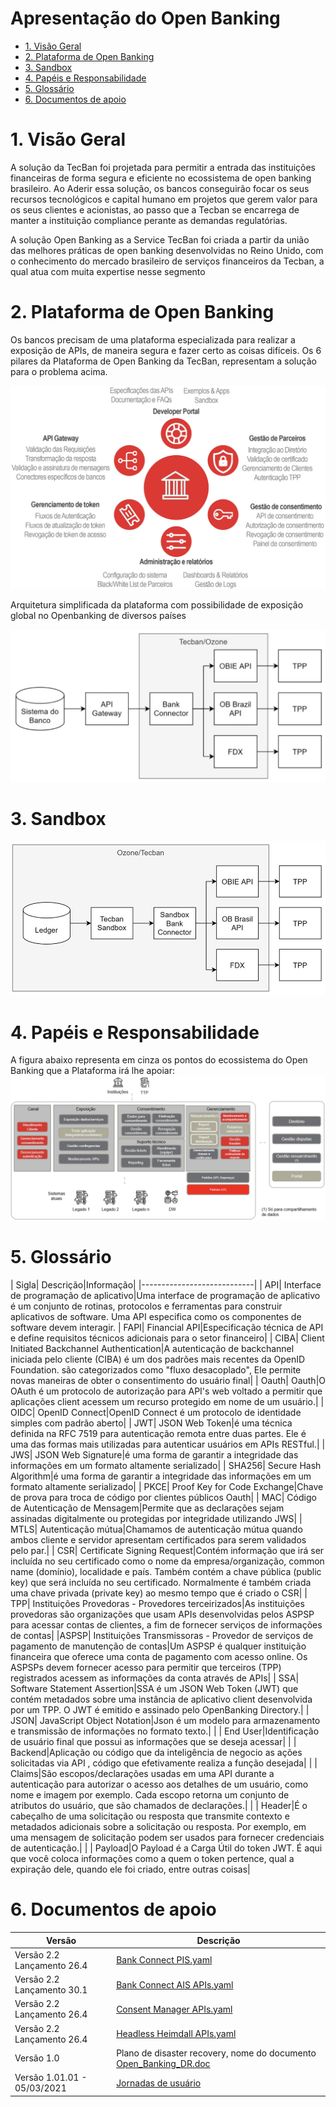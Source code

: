 # Apresentação do Open Banking

- [1. Visão Geral](#1-visão-geral)
- [2. Plataforma de Open Banking](#2-plataforma-de-open-banking)
- [3. Sandbox](#3-sandbox)
- [4. Papéis e Responsabilidade](#4-papéis-e-responsabilidades)
- [5. Glossário](#5-glossário)
- [6. Documentos de apoio](#6-documentos-de-apoio)



# 1. Visão Geral

A solução da TecBan foi projetada para permitir a entrada das instituições financeiras de forma segura e eficiente no ecossistema de open banking brasileiro. Ao Aderir essa solução, os bancos conseguirão focar os seus recursos tecnológicos e capital humano em projetos que gerem valor para os seus clientes e acionistas, ao passo que a Tecban se encarrega de manter a instituição compliance perante as demandas regulatórias.


A solução  Open Banking as a Service TecBan foi criada a partir da união das melhores práticas de open banking desenvolvidas no Reino Unido, com o conhecimento do mercado brasileiro de serviços financeiros da Tecban, a qual atua com muita expertise nesse segmento


# 2. Plataforma de Open Banking

Os bancos precisam de uma plataforma especializada para realizar a exposição de APIs, de maneira segura e fazer certo as coisas difíceis.
Os 6 pilares da Plataforma de Open Banking da TecBan, representam a solução para o problema acima.

![Imagem 1](../images/imagem_1.jpg)

Arquitetura simplificada da plataforma com possibilidade de exposição global no Openbanking de diversos países

![Imagem 1](../images/imagem_3.jpg)

# 3. Sandbox

![Dashboard](../images/imagem_26.png)


# 4. Papéis e Responsabilidade

A figura abaixo representa em cinza os pontos do ecossistema do Open Banking que a Plataforma irá lhe apoiar:
![Imagem 1](../images/imagem_2.jpg)

# 5. Glossário



| Sigla| Descrição|Informação|
|----------------------------|
| API| Interface de programação de aplicativo|Uma interface de programação de aplicativo é um conjunto de rotinas, protocolos e ferramentas para construir aplicativos de software. Uma API especifica como os componentes de software devem interagir.
| FAPI| Financial API|Especificação técnica de API e define requisitos técnicos adicionais para o setor financeiro|
| CIBA| Client Initiated Backchannel Authentication|A autenticação de backchannel iniciada pelo cliente (CIBA) é um dos padrões mais recentes da OpenID Foundation. são categorizados como "fluxo desacoplado", Ele permite novas maneiras de obter o consentimento do usuário final|
| Oauth| Oauth|O OAuth é um protocolo de autorização para API's web voltado a permitir que aplicações client acessem um recurso protegido em nome de um usuário.|
| OIDC| OpenID Connect|OpenID Connect é um protocolo de identidade simples com padrão aberto|
| JWT| JSON Web Token|é uma técnica definida na RFC 7519 para autenticação remota entre duas partes. Ele é uma das formas mais utilizadas para autenticar usuários em APIs RESTful.|
| JWS| JSON Web Signature|é uma forma de garantir a integridade das informações em um formato altamente serializado|
| SHA256| Secure Hash Algorithm|é uma forma de garantir a integridade das informações em um formato altamente serializado|
| PKCE| Proof Key for Code Exchange|Chave de prova para troca de código por clientes públicos Oauth|
| MAC| Código de Autenticação de Mensagem|Permite que as declarações sejam assinadas digitalmente ou protegidas por integridade utilizando JWS|
| MTLS| Autenticação mútua|Chamamos de autenticação mútua quando ambos cliente e servidor apresentam certificados para serem validados pelo par.|
| CSR| Certificate Signing Request|Contém informação que irá ser incluída no seu certificado como o nome da empresa/organização, common name (domínio), localidade e país. Também contém a chave pública (public key) que será incluída no seu certificado. Normalmente é também criada uma chave privada (private key) ao mesmo tempo que é criado o CSR|
| TPP| Instituições Provedoras - Provedores terceirizados|As instituições provedoras são organizações que usam APIs desenvolvidas pelos ASPSP para acessar contas de clientes, a fim de fornecer serviços de informações de contas|
|ASPSP| Instituições Transmissoras - Provedor de serviços de pagamento de manutenção de contas|Um ASPSP é qualquer instituição financeira que oferece uma conta de pagamento com acesso online. Os ASPSPs devem fornecer acesso para permitir que terceiros (TPP) registrados acessem as informações da conta através de APIs|
| SSA| Software Statement Assertion|SSA é um JSON Web Token (JWT) que contém metadados sobre uma instância de aplicativo client desenvolvida por um TPP. O JWT é emitido e assinado pelo OpenBanking Directory.|
| JSON| JavaScript Object Notation|Json é um modelo para armazenamento e transmissão de informações no formato texto.|
| | End User|Identificação de usuário final que possui as informações que se deseja acessar|
| | Backend|Aplicação ou código que da inteligência de negocio as ações solicitadas via API , código que efetivamente realiza a função desejada|
| | Claims|São escopos/declarações usadas em uma API durante a autenticação para autorizar o acesso aos detalhes de um usuário, como nome e imagem por exemplo. Cada escopo retorna um conjunto de atributos do usuário, que são chamados de declarações.|
| | Header|É o cabeçalho de uma solicitação ou resposta que transmite contexto e metadados adicionais sobre a solicitação ou resposta. Por exemplo, em uma mensagem de solicitação podem ser usados para fornecer credenciais de autenticação.|
| | Payload|O Payload é a Carga Útil do token JWT. É aqui que você coloca informações como a quem o token pertence, qual a expiração dele, quando ele foi criado, entre outras coisas|



# 6. Documentos de apoio

| Versão                      | Descrição                                                         |
|-----------------------------|-------------------------------------------------------------------|
| Versão 2.2 Lançamento 26.4  | [Bank Connect PIS.yaml](https://docs.sfa.tecban.com.br/docs/open-banking-if-connect/assets/files/Bank_Connect_PIS.yaml)                                            |
| Versão 2.2 Lançamento 30.1  | [Bank Connect AIS APIs.yaml](https://docs.sfa.tecban.com.br/docs/open-banking-if-connect/assets/files/Bank_Connect_AIS_APIs.yaml)                                       |
| Versão 2.2 Lançamento 26.4  | [Consent Manager APIs.yaml](https://docs.sfa.tecban.com.br/docs/open-banking-if-connect/assets/files/Consent_Manager_APIs.yaml)                                        |
| Versão 2.2 Lançamento 26.4  | [Headless Heimdall APIs.yaml](https://docs.sfa.tecban.com.br/docs/open-banking-if-connect/assets/files/Headless_Heimdall_APIs.yaml)                                       |
| Versão 1.0                  | Plano de disaster recovery, nome do documento [Open_Banking_DR.doc](https://docs.sfa.tecban.com.br/docs/open-banking-if-connect/assets/files/Open_Banking_DR.doc) |
| Versão 1.01.01 - 05/03/2021 | [Jornadas de usuário](https://docs.sfa.tecban.com.br/docs/open-banking-if-connect/assets/files/Telas_das_jornadas_de_usuário_versão_final.pdf)                                           |
